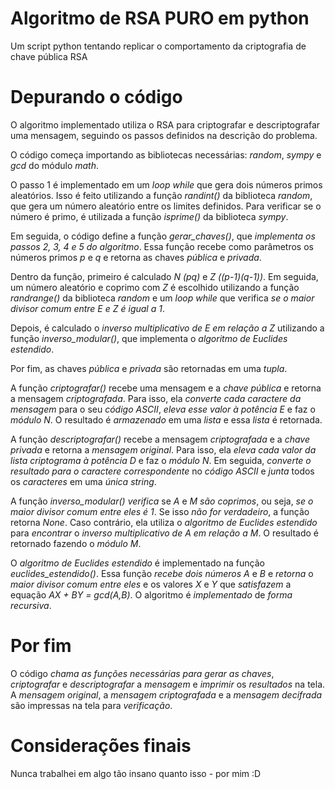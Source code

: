# Algoritmo de RSA PURO em python
 Um script python tentando replicar o comportamento da criptografia de chave pública RSA

# Depurando o código
 O algoritmo implementado utiliza o RSA para criptografar e descriptografar uma mensagem, seguindo os passos definidos na descrição do problema.

 O código começa importando as bibliotecas necessárias: *random*, *sympy* e *gcd* do módulo *math*.

 O passo 1 é implementado em um *loop while* que gera dois números primos aleatórios. Isso é feito utilizando a função *randint()* da biblioteca *random*, que gera um número aleatório entre os limites definidos. Para verificar se o número é primo, é utilizada a função *isprime()* da biblioteca *sympy*.

 Em seguida, o código define a função *gerar_chaves()*, que *implementa os passos 2, 3, 4 e 5 do algoritmo*. Essa função recebe como parâmetros os números primos *p* e *q* e retorna as chaves *pública* e *privada*.

 Dentro da função, primeiro é calculado *N (pq)* e *Z ((p-1)(q-1))*. Em seguida, um número aleatório e coprimo com *Z* é escolhido utilizando a função *randrange()* da biblioteca *random* e um *loop while* que verifica *se o maior divisor comum entre E e Z é igual a 1*.

 Depois, é calculado o *inverso multiplicativo de E em relação a Z* utilizando a função *inverso_modular()*, que implementa o *algoritmo de Euclides estendido*.

 Por fim, as chaves *pública* e *privada* são retornadas em uma *tupla*.

 A função *criptografar()* recebe uma mensagem e a *chave pública* e retorna a mensagem *criptografada*. Para isso, ela *converte cada caractere da mensagem* para o seu *código ASCII*, *eleva esse valor à potência E* e faz o *módulo N*. O resultado é *armazenado* em uma *lista* e essa *lista* é retornada.

 A função *descriptografar()* recebe a mensagem *criptografada* e a *chave privada* e retorna a *mensagem original*. Para isso, ela *eleva cada valor da lista criptograma à potência D* e faz o *módulo N*. Em seguida, *converte o resultado para o caractere correspondente* no *código ASCII* e *junta* todos os *caracteres* em uma *única string*.

 A função *inverso_modular()* *verifica* se *A* e *M* *são coprimos*, ou seja, *se o maior divisor comum entre eles é 1*. Se isso *não for verdadeiro*, a função retorna *None*. Caso contrário, ela utiliza o *algoritmo de Euclides estendido* para *encontrar* o *inverso multiplicativo de A em relação a M*. O resultado é retornado fazendo o *módulo M*.

 O *algoritmo de Euclides estendido* é implementado na função *euclides_estendido()*. Essa função *recebe dois números* *A* e *B* e *retorna* o *maior divisor comum entre eles* e os valores *X* e *Y* que *satisfazem* a equação *AX + BY = gcd(A,B)*. O algoritmo é *implementado* de *forma recursiva*.

 # Por fim 
 O código *chama as funções necessárias para gerar as chaves*, *criptografar* e *descriptografar* a *mensagem* e *imprimir* os *resultados* na tela. A *mensagem original*, a *mensagem criptografada* e a *mensagem decifrada* são impressas na tela para *verificação*.

# Considerações finais
 Nunca trabalhei em algo tão insano quanto isso - por mim :D